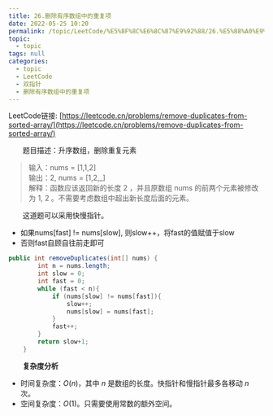 ```yaml
---
title: 26.删除有序数组中的重复项
date: 2022-05-25 10:20
permalink: /topic/LeetCode/%E5%8F%8C%E6%8C%87%E9%92%88/26.%E5%88%A0%E9%99%A4%E6%9C%89%E5%BA%8F%E6%95%B0%E7%BB%84%E4%B8%AD%E7%9A%84%E9%87%8D%E5%A4%8D%E9%A1%B9
topic: 
  - topic
tags: null
categories: 
  - topic
  - LeetCode
  - 双指针
  - 删除有序数组中的重复项
---
```

LeetCode链接: [https://leetcode.cn/problems/remove-duplicates-from-sorted-array/](https://leetcode.cn/problems/remove-duplicates-from-sorted-array/)

　　题目描述：升序数组，删除重复元素

> 输入：nums = [1,1,2]  
> 输出：2, nums = [1,2,_]  
> 解释：函数应该返回新的长度 2 ，并且原数组 nums 的前两个元素被修改为 1, 2 。不需要考虑数组中超出新长度后面的元素。
>

　　这道题可以采用快慢指针。

* 如果nums[fast] != nums[slow], 则slow++，将fast的值赋值于slow
* 否则fast自顾自往前走即可

```java
public int removeDuplicates(int[] nums) {
        int n = nums.length;
        int slow = 0;
        int fast = 0;
        while (fast < n){
            if (nums[slow] != nums[fast]){
                slow++;
                nums[slow] = nums[fast];
            }
            fast++;
        }
        return slow+1;
    }
```

　　**复杂度分析**

* 时间复杂度：$O(n﻿)$，其中 $n$ 是数组的长度。快指针和慢指针最多各移动 $n$ 次。
* 空间复杂度：$O(1﻿)$。只需要使用常数的额外空间。

　　
